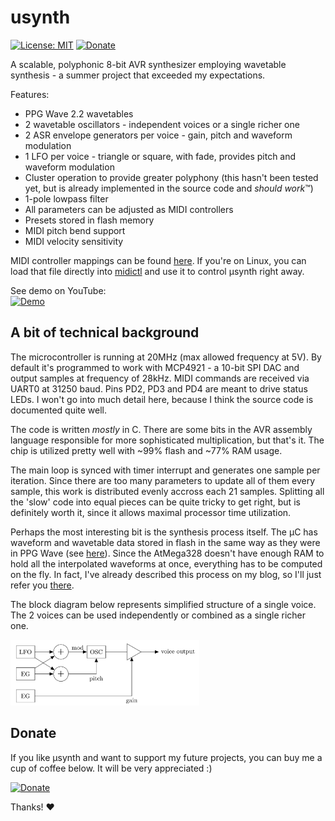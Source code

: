 # usynth
[![License: MIT](https://img.shields.io/badge/License-MIT-yellow.svg)](https://opensource.org/licenses/MIT)
[![Donate](https://img.shields.io/badge/Donate-PayPal-green.svg)](https://www.paypal.com/donate?hosted_button_id=KZ7DV93D98GAL)

A scalable, polyphonic 8-bit AVR synthesizer employing wavetable synthesis - a summer project that exceeded my expectations.

Features:
 - PPG Wave 2.2 wavetables
 - 2 wavetable oscillators - independent voices or a single richer one
 - 2 ASR envelope generators per voice - gain, pitch and waveform modulation
 - 1 LFO per voice - triangle or square, with fade, provides pitch and waveform modulation
 - Cluster operation to provide greater polyphony (this hasn't been tested yet, but is already implemented in the source code and _should work_&trade;)
 - 1-pole lowpass filter
 - All parameters can be adjusted as MIDI controllers
 - Presets stored in flash memory
 - MIDI pitch bend support
 - MIDI velocity sensitivity
 
MIDI controller mappings can be found [here](https://github.com/Jacajack/usynth/blob/master/midictl/usynth-midictl.ctl). If you're on Linux, you can load that file directly into [midictl](https://github.com/Jacajack/midictl) and use it to control µsynth right away.

See demo on YouTube:<br>
[![Demo](http://img.youtube.com/vi/hL-aASeibNs/0.jpg)](http://www.youtube.com/watch?v=YhL-aASeibNs "µsynth demo")


## A bit of technical background

The microcontroller is running at 20MHz (max allowed frequency at 5V). By default it's programmed to work with MCP4921 - a 10-bit SPI DAC and output samples at frequency of 28kHz. MIDI commands are received via UART0 at 31250 baud. Pins PD2, PD3 and PD4 are meant to drive status LEDs. I won't go into much detail here, because I think the source code is documented quite well.

The code is written _mostly_ in C. There are some bits in the AVR assembly language responsible for more sophisticated multiplication, but that's it. The chip is utilized pretty well with ~99% flash and ~77% RAM usage. 

The main loop is synced with timer interrupt and generates one sample per iteration. Since there are too many parameters to update all of them every sample, this work is distributed evenly accross each 21 samples. Splitting all the 'slow' code into equal pieces can be quite tricky to get right, but is definitely worth it, since it allows maximal processor time utilization.

Perhaps the most interesting bit is the synthesis process itself. The µC has waveform and wavetable data stored in flash in the same way as they were in PPG Wave (see [here](https://jacajack.github.io/music/2019/12/10/PPG-EPROM.html)). Since the AtMega328 doesn't have enough RAM to hold all the interpolated waveforms at once, everything has to be computed on the fly. In fact, I've already described this process on my blog, so I'll just refer you [there](https://jacajack.github.io/music/synths/2020/04/25/More-PPG.html).

The block diagram below represents simplified structure of a single voice. The 2 voices can be used independently or combined as a single richer one.

<img width=60% src=img/voice.png />

## Donate

If you like µsynth and want to support my future projects, you can buy me a cup of coffee below. It will be very appreciated :)

[![Donate](https://img.shields.io/badge/Donate-PayPal-green.svg)](https://www.paypal.com/donate?hosted_button_id=KZ7DV93D98GAL)

Thanks! :heart:

